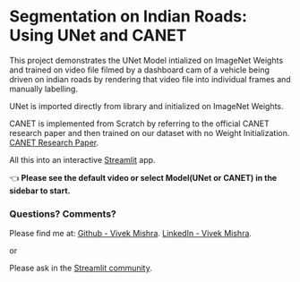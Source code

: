 ﻿
# Segmentation on Indian Roads: Using UNet and CANET

This project demonstrates the UNet Model intialized on ImageNet Weights and trained on video file filmed by a dashboard cam of a vehicle being driven on indian roads by rendering that video file into individual frames and manually labelling. 

UNet is imported directly from library and initialized on ImageNet Weights.

CANET is implemented from Scratch by referring to the official CANET research paper and then trained on our dataset with no Weight Initialization.
[CANET Research Paper](https://arxiv.org/pdf/2002.12041.pdf).

All this into an interactive [Streamlit](https://streamlit.io) app.

👈 **Please see the default video or select Model(UNet or CANET) in the sidebar to start.**

### Questions? Comments?

Please find me at: 
[Github - Vivek Mishra](https://github.com/vk18mishra).
[LinkedIn - Vivek Mishra](https://linkedin.com/in/vivek-mishra-12081997).

or

Please ask in the [Streamlit community](https://discuss.streamlit.io).
